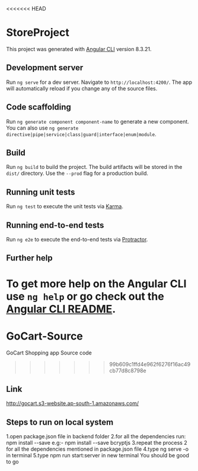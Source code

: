 <<<<<<< HEAD
# StoreProject

This project was generated with [Angular CLI](https://github.com/angular/angular-cli) version 8.3.21.

## Development server

Run `ng serve` for a dev server. Navigate to `http://localhost:4200/`. The app will automatically reload if you change any of the source files.

## Code scaffolding

Run `ng generate component component-name` to generate a new component. You can also use `ng generate directive|pipe|service|class|guard|interface|enum|module`.

## Build

Run `ng build` to build the project. The build artifacts will be stored in the `dist/` directory. Use the `--prod` flag for a production build.

## Running unit tests

Run `ng test` to execute the unit tests via [Karma](https://karma-runner.github.io).

## Running end-to-end tests

Run `ng e2e` to execute the end-to-end tests via [Protractor](http://www.protractortest.org/).

## Further help

To get more help on the Angular CLI use `ng help` or go check out the [Angular CLI README](https://github.com/angular/angular-cli/blob/master/README.md).
=======
# GoCart-Source
GoCart Shopping app Source code
>>>>>>> 99b609c1ffd4e962f6276f16ac49cb77d8c8798e

## Link
http://gocart.s3-website.ap-south-1.amazonaws.com/

## Steps to run on local system
  1.open package.json file in backend folder
  2.for all the dependencies run: npm install --save <dependency name>
    e.g:- npm install --save bcryptjs
  3.repeat the process 2 for all the dependencies mentioned in package.json file
  4.type ng serve -o in terminal
  5.type npm run start:server in new terminal
You should be good to go

